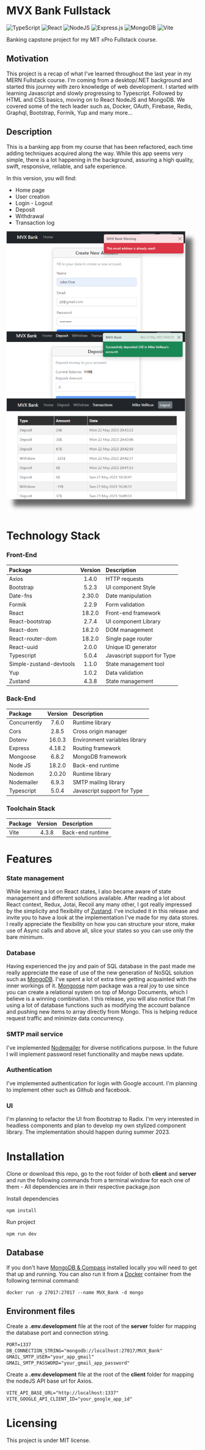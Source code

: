 # MVX Bank Fullstack

![TypeScript](https://img.shields.io/badge/typescript-%23007ACC.svg?style=for-the-badge&logo=typescript&logoColor=white) ![React](https://img.shields.io/badge/react-%2320232a.svg?style=for-the-badge&logo=react&logoColor=%2361DAFB) ![NodeJS](https://img.shields.io/badge/node.js-6DA55F?style=for-the-badge&logo=node.js&logoColor=white) ![Express.js](https://img.shields.io/badge/express.js-%23404d59.svg?style=for-the-badge&logo=express&logoColor=%2361DAFB) ![MongoDB](https://img.shields.io/badge/MongoDB-%234ea94b.svg?style=for-the-badge&logo=mongodb&logoColor=white) ![Vite](https://img.shields.io/badge/vite-%23646CFF.svg?style=for-the-badge&logo=vite&logoColor=white)

Banking capstone project for my MIT xPro Fullstack course.

## Motivation

This project is a recap of what I've learned throughout the last year in my MERN Fullstack course. I'm coming from a desktop/.NET background and started this journey with zero knowledge of web development. I started with learning Javascript and slowly progressing to Typescript. Followed by HTML and CSS basics, moving on to React NodeJS and MongoDB. We covered some of the tech leader such as, Docker, OAuth, Firebase, Redis, Graphql, Bootstrap, Formik, Yup and many more...

## Description

This is a banking app from my course that has been refactored, each time adding techniques acquired along the way. While this app seems very simple, there is a lot happening in the background, assuring a high quality, swift, responsive, reliable, and safe experience.

In this version, you will find:

- Home page
- User creation
- Login - Logout
- Deposit
- Withdrawal
- Transaction log

<img src="https://github.com/Mike-Veilleux/MVX_Bank_Fullstack/blob/main/screenshots/mvx_bank_allshots.png">

# Technology Stack

### Front-End

| Package                 | Version | Description                 |
| :---------------------- | :-----: | :-------------------------- |
| Axios                   |  1.4.0  | HTTP requests               |
| Bootstrap               |  5.2.3  | UI component Style          |
| Date-fns                | 2.30.0  | Date manipulation           |
| Formik                  |  2.2.9  | Form validation             |
| React                   | 18.2.0  | Front-end framework         |
| React-bootstrap         |  2.7.4  | UI component Library        |
| React-dom               | 18.2.0  | DOM management              |
| React-router-dom        | 18.2.0  | Single page router          |
| React-uuid              |  2.0.0  | Unique ID generator         |
| Typescript              |  5.0.4  | Javascript support for Type |
| Simple-zustand-devtools |  1.1.0  | State management tool       |
| Yup                     |  1.0.2  | Data validation             |
| Zustand                 |  4.3.8  | State management            |

### Back-End

| Package      | Version | Description                   |
| :----------- | :-----: | :---------------------------- |
| Concurrently |  7.6.0  | Runtime library               |
| Cors         |  2.8.5  | Cross origin manager          |
| Dotenv       | 16.0.3  | Environment variables library |
| Express      | 4.18.2  | Routing framework             |
| Mongoose     |  6.8.2  | MongoDB framework             |
| Node JS      | 18.2.0  | Back-end runtime              |
| Nodemon      | 2.0.20  | Runtime library               |
| Nodemailer   |  6.9.3  | SMTP mailing library          |
| Typescript   |  5.0.4  | Javascript support for Type   |

### Toolchain Stack

| Package | Version | Description      |
| :------ | :-----: | :--------------- |
| Vite    |  4.3.8  | Back-end runtime |

# Features

### State management

While learning a lot on React states, I also became aware of state management and different solutions available. After reading a lot about React context, Redux, Jotai, Recoil any many other, I got really impressed by the simplicity and flexibility of [Zustand](https://github.com/pmndrs/zustand). I've included it in this release and invite you to have a look at the implementation I've made for my data stores. I really appreciate the flexibility on how you can structure your store, make use of Async calls and above all, slice your states so you can use only the bare minimum.

### Database

Having experienced the joy and pain of SQL database in the past made me really appreciate the ease of use of the new generation of NoSQL solution such as [MongoDB](https://www.mongodb.com/). I've spent a lot of extra time getting acquainted with the inner workings of it. [Mongoose](https://mongoosejs.com/) npm package was a real joy to use since you can create a relational system on top of Mongo Documents, which I believe is a winning combination. I this release, you will also notice that I'm using a lot of database functions such as modifying the account balance and pushing new items to array directly from Mongo. This is helping reduce request traffic and minimize data concurrency.

### SMTP mail service

I've implemented [Nodemailer](https://www.npmjs.com/package/nodemailer) for diverse notifications purpose. In the future I will implement password reset functionality and maybe news update.

### Authentication

I've implemented authentication for login with Google account. I'm planning to implement other such as Github and facebook.

### UI

I'm planning to refactor the UI from Bootstrap to Radix. I'm very interested in headless components and plan to develop my own stylized component library. The implementation should happen during summer 2023.

# Installation

Clone or download this repo, go to the root folder of both **client** and **server** and run the following commands from a terminal window for each one of them - All dependencies are in their respective package.json

Install dependencies

```
npm install
```

Run project

```
npm run dev
```

## Database

If you don't have [MongoDB & Compass](https://www.mongodb.com/docs/compass/master/install/) installed locally you will need to get that up and running. You can also run it from a [Docker](https://www.docker.com/products/docker-desktop/) container from the following terminal command:

```
docker run -p 27017:27017 --name MVX_Bank -d mongo
```

## Environment files

Create a **.env.development** file at the root of the **server** folder for mapping the database port and connection string.

```
PORT=1337
DB_CONNECTION_STRING="mongodb://localhost:27017/MVX_Bank"
GMAIL_SMTP_USER="your_app_gmail"
GMAIL_SMTP_PASSWORD="your_gmail_app_password"
```

Create a **.env.development** file at the root of the **client** folder for mapping the nodeJS API base url for Axios.

```
VITE_API_BASE_URL="http://localhost:1337"
VITE_GOOGLE_API_CLIENT_ID="your_google_app_id"
```

# Licensing

This project is under MIT license.
